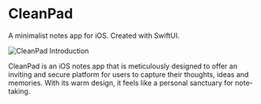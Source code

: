 # CleanPad
A minimalist notes app for iOS. Created with SwiftUI. 

![CleanPad Introduction](https://github.com/urielortega/clean-pad/assets/56855947/601fbe23-6864-4143-86ef-0db97ebdf08f)

CleanPad is an iOS notes app that is meticulously designed to offer an inviting and secure platform for users to capture their thoughts, ideas and memories. 
With its warm design, it feels like a personal sanctuary for note-taking.
